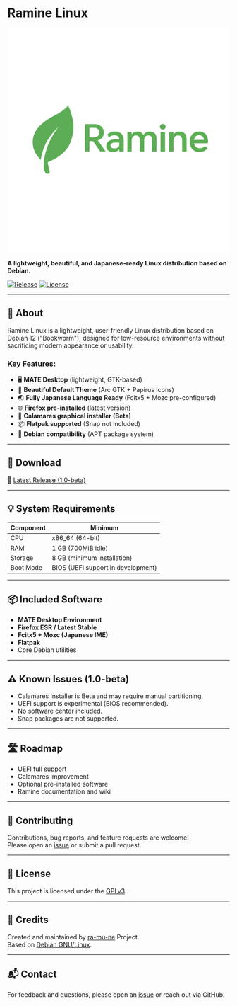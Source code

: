 # Ramine Linux

![Logo](docs/image/ramine-logo.png)  

**A lightweight, beautiful, and Japanese-ready Linux distribution based on Debian.**  

[![Release](https://img.shields.io/github/v/release/ra-mu-ne/ramine)](https://github.com/ra-mu-ne/ramine/releases)
[![License](https://img.shields.io/github/license/ra-mu-ne/ramine)](https://github.com/ra-mu-ne/ramine/blob/main/LICENSE)

---

## 📝 About

Ramine Linux is a lightweight, user-friendly Linux distribution based on Debian 12 ("Bookworm"), designed for low-resource environments without sacrificing modern appearance or usability.  

### Key Features:
- 🖥️ **MATE Desktop** (lightweight, GTK-based)
- 🎨 **Beautiful Default Theme** (Arc GTK + Papirus Icons)
- 🌏 **Fully Japanese Language Ready** (Fcitx5 + Mozc pre-configured)
- 🌐 **Firefox pre-installed** (latest version)
- 💽 **Calamares graphical installer (Beta)**
- 📦 **Flatpak supported** (Snap not included)
- 🧩 **Debian compatibility** (APT package system)

---

## 🚀 Download

🔗 [Latest Release (1.0-beta)](https://github.com/ra-mu-ne/ramine/releases)

---

## 💡 System Requirements

| Component    | Minimum |
|-------------|---------|
| CPU         | x86_64 (64-bit) |
| RAM         | 1 GB (700MiB idle) |
| Storage     | 8 GB (minimum installation) |
| Boot Mode   | BIOS (UEFI support in development) |

---

## 📦 Included Software

- **MATE Desktop Environment**
- **Firefox ESR / Latest Stable**
- **Fcitx5 + Mozc (Japanese IME)**
- **Flatpak**
- Core Debian utilities

---

## ⚠️ Known Issues (1.0-beta)

- Calamares installer is Beta and may require manual partitioning.
- UEFI support is experimental (BIOS recommended).
- No software center included.
- Snap packages are not supported.

---

## 🛣️ Roadmap

- UEFI full support
- Calamares improvement
- Optional pre-installed software
- Ramine documentation and wiki

---

## 🤝 Contributing

Contributions, bug reports, and feature requests are welcome!  
Please open an [issue](https://github.com/ra-mu-ne/ramine/issues) or submit a pull request.

---

## 📜 License

This project is licensed under the [GPLv3](https://github.com/ra-mu-ne/ramine/blob/main/LICENSE).

---

## 🙏 Credits

Created and maintained by [ra-mu-ne](https://github.com/ra-mu-ne) Project.  
Based on [Debian GNU/Linux](https://www.debian.org/).

---

## 📬 Contact

For feedback and questions, please open an [issue](https://github.com/ra-mu-ne/ramine/issues) or reach out via GitHub.

